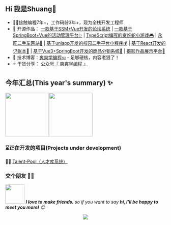 ## Hi 我是Shuang👋

- 👨‍💻接触编程7年+，工作码龄3年+，现为全栈开发工程师
- 🏡 开源作品： <a href="https://github.com/Web-Wss/Forum" target="_blank">一款基于SSM+Vue开发的论坛系统</a> | <a href="https://github.com/Web-Wss/SpringBoot-Activity" target="_blank">一款基于SpringBoot+Vue的活动管理平台✨</a>  | <a href="https://github.com/Web-Wss/TS-Snake-MiniGames" target="_blank">TypeScript编写的贪吃蛇小游戏🎮</a>  | <a href="https://github.com/Web-Wss/YW-CAR" target="_blank">永旺二手车网站🚦</a>  | <a href="https://github.com/Web-Wss/SHCP" target="_blank">基于uniapp开发的校园二手平台小程序💰</a> | <a href="https://github.com/Web-Wss/React-Bill-Test" target="_blank">基于React开发的记账本📒</a>  | <a href="https://github.com/Web-Wss/Product-Distribution-System" target="_blank">基于Vue3+SpringBoot开发的商品分销系统🎁</a> | <a href="https://github.com/Web-Wss/Photography-Exhibition" target="_blank">摄影作品展示平台📸</a>
- :pencil: 技术博客：[爽爽学编程💤](https://webwss.cn/) - 足够硬核，内容老狠了！
- ⭐️ 干货分享： [公众号『 爽爽学编程 』](https://github.com/webwss/webwss/blob/main/imgs/wechat.png)


## 今年汇总(This year's summary) ✨

<img align="" height="137px" src="https://github-readme-stats.vercel.app/api?username=webwss&hide_title=true&hide_border=true&show_icons=true&include_all_commits=true&line_height=21&bg_color=0,EC6C6C,FFD479,FFFC79,73FA79&theme=graywhite&locale=cn" /><img align="" height="137px" src="https://github-readme-stats.vercel.app/api/top-langs/?username=webwss&hide_title=true&hide_border=true&layout=compact&bg_color=0,73FA79,73FDFF,D783FF&theme=graywhite&locale=cn" />

### ⌛正在开发的项目(Projects under development)

👨‍💻 <a href="https://github.com/webwss/Talent-Pool" target="_blank">Talent-Pool（人才库系统）</a> 

### 交个朋友 👬🏻

<img src="https://media.giphy.com/media/LnQjpWaON8nhr21vNW/giphy.gif" width="60"> <em><b>I love to make friends.</b> so if you want to say <b>hi, I'll be happy to meet you more!</b> 😊</em>

<div align="center">

<img src="https://cdn.jsdelivr.net/gh/sun0225SUN/sun0225SUN/assets/images/icon.png" />